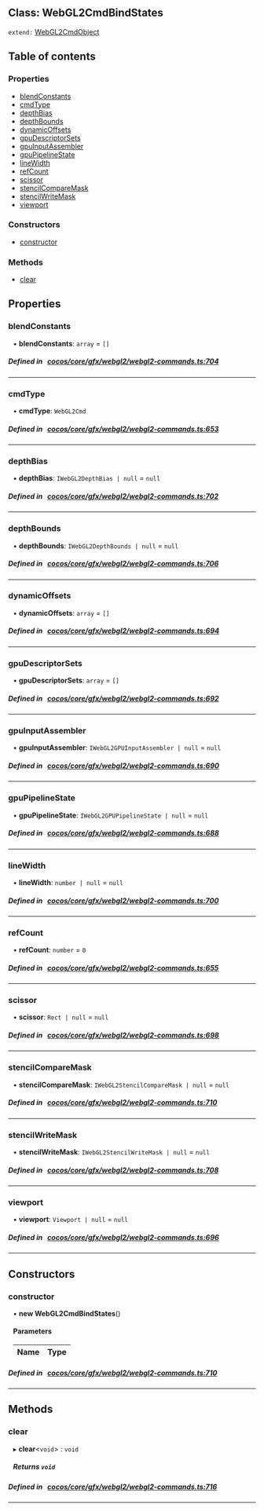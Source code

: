 
## Class: WebGL2CmdBindStates


`extend:`
[WebGL2CmdObject](docs/en/cocos-core-gfx-webgl2/Class/WebGL2CmdObject.md)









<div class="table-of-content">
<h2>Table of contents</h2>


### Properties

- [ blendConstants](#blendConstants)
- [ cmdType](#cmdType)
- [ depthBias](#depthBias)
- [ depthBounds](#depthBounds)
- [ dynamicOffsets](#dynamicOffsets)
- [ gpuDescriptorSets](#gpuDescriptorSets)
- [ gpuInputAssembler](#gpuInputAssembler)
- [ gpuPipelineState](#gpuPipelineState)
- [ lineWidth](#lineWidth)
- [ refCount](#refCount)
- [ scissor](#scissor)
- [ stencilCompareMask](#stencilCompareMask)
- [ stencilWriteMask](#stencilWriteMask)
- [ viewport](#viewport)

### Constructors

- [ constructor](#constructor)

### Methods

- [ clear](#clear)
</div>

## Properties


### blendConstants
<div style="margin-left: 10px;">




•  **blendConstants**:
`array`  = `[]`
</div>

##### Defined in &nbsp;   [cocos/core/gfx/webgl2/webgl2-commands.ts:704](https://github.com/cocos-creator/engine/blob/c7bf6b8a9/cocos/core/gfx/webgl2/webgl2-commands.ts#L704)&nbsp;


___


### cmdType
<div style="margin-left: 10px;">




•  **cmdType**:
`WebGL2Cmd` 
</div>

##### Defined in &nbsp;   [cocos/core/gfx/webgl2/webgl2-commands.ts:653](https://github.com/cocos-creator/engine/blob/c7bf6b8a9/cocos/core/gfx/webgl2/webgl2-commands.ts#L653)&nbsp;


___


### depthBias
<div style="margin-left: 10px;">




•  **depthBias**:
`IWebGL2DepthBias | null`  = `null`
</div>

##### Defined in &nbsp;   [cocos/core/gfx/webgl2/webgl2-commands.ts:702](https://github.com/cocos-creator/engine/blob/c7bf6b8a9/cocos/core/gfx/webgl2/webgl2-commands.ts#L702)&nbsp;


___


### depthBounds
<div style="margin-left: 10px;">




•  **depthBounds**:
`IWebGL2DepthBounds | null`  = `null`
</div>

##### Defined in &nbsp;   [cocos/core/gfx/webgl2/webgl2-commands.ts:706](https://github.com/cocos-creator/engine/blob/c7bf6b8a9/cocos/core/gfx/webgl2/webgl2-commands.ts#L706)&nbsp;


___


### dynamicOffsets
<div style="margin-left: 10px;">




•  **dynamicOffsets**:
`array`  = `[]`
</div>

##### Defined in &nbsp;   [cocos/core/gfx/webgl2/webgl2-commands.ts:694](https://github.com/cocos-creator/engine/blob/c7bf6b8a9/cocos/core/gfx/webgl2/webgl2-commands.ts#L694)&nbsp;


___


### gpuDescriptorSets
<div style="margin-left: 10px;">




•  **gpuDescriptorSets**:
`array`  = `[]`
</div>

##### Defined in &nbsp;   [cocos/core/gfx/webgl2/webgl2-commands.ts:692](https://github.com/cocos-creator/engine/blob/c7bf6b8a9/cocos/core/gfx/webgl2/webgl2-commands.ts#L692)&nbsp;


___


### gpuInputAssembler
<div style="margin-left: 10px;">




•  **gpuInputAssembler**:
`IWebGL2GPUInputAssembler | null`  = `null`
</div>

##### Defined in &nbsp;   [cocos/core/gfx/webgl2/webgl2-commands.ts:690](https://github.com/cocos-creator/engine/blob/c7bf6b8a9/cocos/core/gfx/webgl2/webgl2-commands.ts#L690)&nbsp;


___


### gpuPipelineState
<div style="margin-left: 10px;">




•  **gpuPipelineState**:
`IWebGL2GPUPipelineState | null`  = `null`
</div>

##### Defined in &nbsp;   [cocos/core/gfx/webgl2/webgl2-commands.ts:688](https://github.com/cocos-creator/engine/blob/c7bf6b8a9/cocos/core/gfx/webgl2/webgl2-commands.ts#L688)&nbsp;


___


### lineWidth
<div style="margin-left: 10px;">




•  **lineWidth**:
`number | null`  = `null`
</div>

##### Defined in &nbsp;   [cocos/core/gfx/webgl2/webgl2-commands.ts:700](https://github.com/cocos-creator/engine/blob/c7bf6b8a9/cocos/core/gfx/webgl2/webgl2-commands.ts#L700)&nbsp;


___


### refCount
<div style="margin-left: 10px;">




•  **refCount**:
`number`  = `0`
</div>

##### Defined in &nbsp;   [cocos/core/gfx/webgl2/webgl2-commands.ts:655](https://github.com/cocos-creator/engine/blob/c7bf6b8a9/cocos/core/gfx/webgl2/webgl2-commands.ts#L655)&nbsp;


___


### scissor
<div style="margin-left: 10px;">




•  **scissor**:
`Rect | null`  = `null`
</div>

##### Defined in &nbsp;   [cocos/core/gfx/webgl2/webgl2-commands.ts:698](https://github.com/cocos-creator/engine/blob/c7bf6b8a9/cocos/core/gfx/webgl2/webgl2-commands.ts#L698)&nbsp;


___


### stencilCompareMask
<div style="margin-left: 10px;">




•  **stencilCompareMask**:
`IWebGL2StencilCompareMask | null`  = `null`
</div>

##### Defined in &nbsp;   [cocos/core/gfx/webgl2/webgl2-commands.ts:710](https://github.com/cocos-creator/engine/blob/c7bf6b8a9/cocos/core/gfx/webgl2/webgl2-commands.ts#L710)&nbsp;


___


### stencilWriteMask
<div style="margin-left: 10px;">




•  **stencilWriteMask**:
`IWebGL2StencilWriteMask | null`  = `null`
</div>

##### Defined in &nbsp;   [cocos/core/gfx/webgl2/webgl2-commands.ts:708](https://github.com/cocos-creator/engine/blob/c7bf6b8a9/cocos/core/gfx/webgl2/webgl2-commands.ts#L708)&nbsp;


___


### viewport
<div style="margin-left: 10px;">




•  **viewport**:
`Viewport | null`  = `null`
</div>

##### Defined in &nbsp;   [cocos/core/gfx/webgl2/webgl2-commands.ts:696](https://github.com/cocos-creator/engine/blob/c7bf6b8a9/cocos/core/gfx/webgl2/webgl2-commands.ts#L696)&nbsp;


___

<!---->
## Constructors


### constructor
<div style="margin-left: 10px;">

• **new WebGL2CmdBindStates**()

#### Parameters

| Name | Type |
| :------ | :------ |
</div>

##### Defined in &nbsp;   [cocos/core/gfx/webgl2/webgl2-commands.ts:710](https://github.com/cocos-creator/engine/blob/c7bf6b8a9/cocos/core/gfx/webgl2/webgl2-commands.ts#L710)&nbsp;


---

<!---->
## Methods

### clear

<div style="margin-left: 10px;">

▸   **clear**<`void`\> : `void`




##### Returns `void`
</div>

##### Defined in &nbsp;   [cocos/core/gfx/webgl2/webgl2-commands.ts:716](https://github.com/cocos-creator/engine/blob/c7bf6b8a9/cocos/core/gfx/webgl2/webgl2-commands.ts#L716)&nbsp;
___
<!---->




